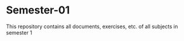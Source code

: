 # Semester-01
This repository contains all documents, exercises, etc. of all subjects in semester 1
